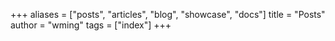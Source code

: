 +++
aliases = ["posts", "articles", "blog", "showcase", "docs"]
title = "Posts"
author = "wming"
tags = ["index"]
+++
